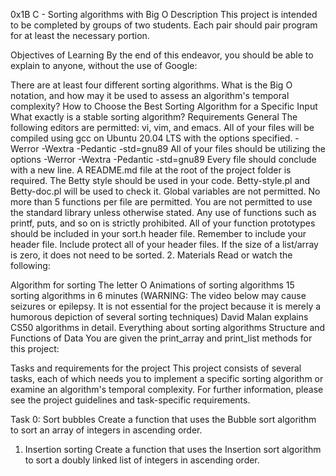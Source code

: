 0x1B C - Sorting algorithms with Big O Description This project is intended to be completed by groups of two students. Each pair should pair program for at least the necessary portion.

Objectives of Learning By the end of this endeavor, you should be able to explain to anyone, without the use of Google:


There are at least four different sorting algorithms. What is the Big O notation, and how may it be used to assess an algorithm's temporal complexity? How to Choose the Best Sorting Algorithm for a Specific Input What exactly is a stable sorting algorithm? Requirements General The following editors are permitted: vi, vim, and emacs. All of your files will be compiled using gcc on Ubuntu 20.04 LTS with the options specified. -Werror -Wextra -Pedantic -std=gnu89 All of your files should be utilizing the options -Werror -Wextra -Pedantic -std=gnu89 Every file should conclude with a new line. A README.md file at the root of the project folder is required. The Betty style should be used in your code. Betty-style.pl and Betty-doc.pl will be used to check it. Global variables are not permitted. No more than 5 functions per file are permitted. You are not permitted to use the standard library unless otherwise stated. Any use of functions such as printf, puts, and so on is strictly prohibited. All of your function prototypes should be included in your sort.h header file. Remember to include your header file. Include protect all of your header files. If the size of a list/array is zero, it does not need to be sorted.
2. Materials Read or watch the following:

Algorithm for sorting The letter O Animations of sorting algorithms 15 sorting algorithms in 6 minutes (WARNING: The video below may cause seizures or epilepsy. It is not essential for the project because it is merely a humorous depiction of several sorting techniques) David Malan explains CS50 algorithms in detail. Everything about sorting algorithms Structure and Functions of Data You are given the print_array and print_list methods for this project:

Tasks and requirements for the project This project consists of several tasks, each of which needs you to implement a specific sorting algorithm or examine an algorithm's temporal complexity. For further information, please see the project guidelines and task-specific requirements.

Task 0: Sort bubbles Create a function that uses the Bubble sort algorithm to sort an array of integers in ascending order.

1. Insertion sorting Create a function that uses the Insertion sort algorithm to sort a doubly linked list of integers in ascending order.
